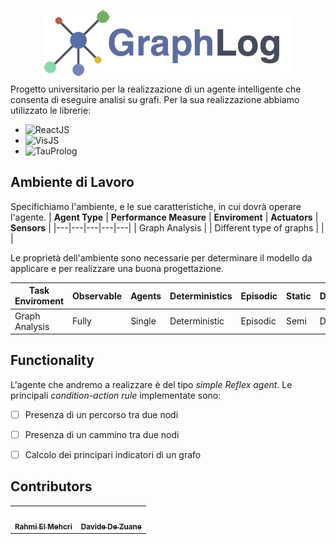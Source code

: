 <p align="center" style="margin-bottom:5px;">
  <img src="assets/img/logo.png" sytle="width:300px;height:auto">
</p>
Progetto universitario per la realizzazione di un agente intelligente che consenta di eseguire analisi su grafi. Per la sua realizzazione abbiamo utilizzato le librerie:

- ![ReactJS](https://it.reactjs.org/)
- ![VisJS](https://visjs.org/)
- ![TauProlog](http://tau-prolog.org/)

## Ambiente di Lavoro
Specifichiamo l'ambiente, e le sue caratteristiche, in cui dovrà operare l'agente.
| **Agent Type**  | **Performance Measure** |  **Enviroment** | **Actuators**  |  **Sensors** |
|---|---|---|---|---|
|  Graph Analysis |   |  Different type of graphs |   |   |

Le proprietà dell'ambiente sono necessarie per determinare il modello da applicare e per realizzare una buona progettazione.

| **Task Enviroment**  | **Observable** |  **Agents** | **Deterministics**  |  **Episodic** | **Static** |  **Discrete** |
|---|---|---|---|---|---|---|
|  Graph Analysis |  Fully |  Single |  Deterministic | Episodic  | Semi| Discerte |

## Functionality
L'agente che andremo a realizzare è del tipo *simple Reflex agent*. Le principali *condition-action rule* implementate sono:
- [ ] Presenza di un percorso tra due nodi
- [ ] Presenza di un cammino tra due nodi
- [ ] Calcolo dei principari indicatori di un grafo



## Contributors
<table>
  <tbody>
    <tr>
    <td align="center"><a href="https://github.com/OT-Rax"><img src="https://i.pinimg.com/736x/a4/84/12/a48412e0969152efac9ae07c308a5143.jpg"" width="72px;"   alt=""/><br /><sub><b>Rahmi El Mehcri</b></sub></a><br /></td>
    <td align="center"><a href="https://github.com/DavideDeZuane"><img src="https://i.pinimg.com/736x/a4/84/12/a48412e0969152efac9ae07c308a5143.jpg"" width="72px;"   alt=""/><br /><sub><b>Davide De Zuane</b></sub></a><br /></td>
    </tr>
   </tbody>
  </table>
